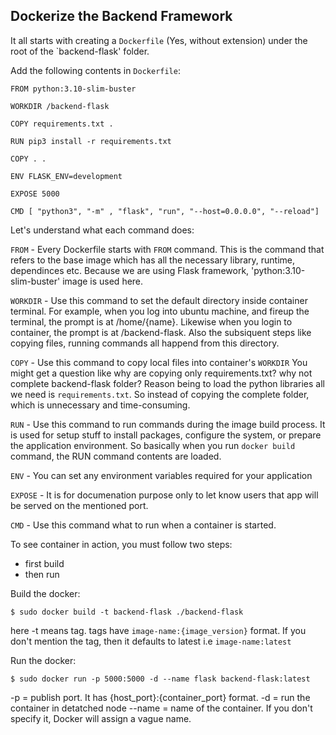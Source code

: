 ## Dockerize the Backend Framework

It all starts with creating a `Dockerfile` (Yes, without extension) under the root of the `backend-flask' folder.

Add the following contents in `Dockerfile`:
```
FROM python:3.10-slim-buster

WORKDIR /backend-flask

COPY requirements.txt .

RUN pip3 install -r requirements.txt

COPY . .

ENV FLASK_ENV=development

EXPOSE 5000

CMD [ "python3", "-m" , "flask", "run", "--host=0.0.0.0", "--reload"]
```

Let's understand what each command does:

`FROM` - Every Dockerfile starts with `FROM` command. This is the command that refers to the base image which has all the necessary library, runtime, dependinces etc. Because we are using Flask framework, 'python:3.10-slim-buster' image is used here.

`WORKDIR` - Use this command to set the default directory inside container terminal. For example, when you log into ubuntu machine, and fireup the terminal, the prompt is at /home/{name}. Likewise when you login to container, the prompt is at /backend-flask. Also the subsiquent steps like copying files, running commands all happend from this directory.

`COPY` - Use this command to copy local files into container's `WORKDIR`
You might get a question like why are copying only requirements.txt? why not complete backend-flask folder? Reason being to load the python libraries all we need is `requirements.txt`. So instead of copying the complete folder, which is unnecessary and time-consuming.


`RUN` - Use this command to run commands during the image build process. It is used for setup stuff to install packages, configure the system, or prepare the application environment. So basically when you run `docker build` command, the RUN command contents are loaded.

`ENV` - You can set any environment variables required for your application

`EXPOSE` - It is for documenation purpose only to let know users that app will be served on the mentioned port.

`CMD` - Use this command what to run when a container is started. 


To see container in action, you must follow two steps:
- first build
- then run

Build the docker:
```
$ sudo docker build -t backend-flask ./backend-flask
```
here -t means tag. tags have `image-name:{image_version}` format.
If you don't mention the tag, then it defaults to latest i.e `image-name:latest`

Run the docker:
```
$ sudo docker run -p 5000:5000 -d --name flask backend-flask:latest
```

-p = publish port. It has {host_port}:{container_port} format.
-d = run the container in detatched node
--name = name of the container. If you don't specify it, Docker will assign a vague name.



